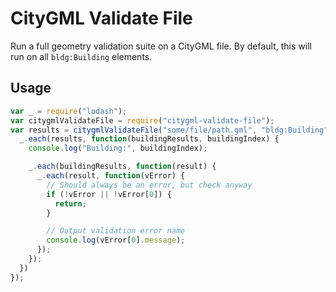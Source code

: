 # CityGML Validate File

Run a full geometry validation suite on a CityGML file. By default, this will run on all `bldg:Building` elements.

## Usage

```javascript
var _ = require("lodash");
var citygmlValidateFile = require("citygml-validate-file");
var results = citygmlValidateFile("some/file/path.gml", "bldg:Building", function(err, results){
  _.each(results, function(buildingResults, buildingIndex) {
    console.log("Building:", buildingIndex);

    _.each(buildingResults, function(result) {
      _.each(result, function(vError) {
        // Should always be an error, but check anyway
        if (!vError || !vError[0]) {
          return;
        }

        // Output validation error name
        console.log(vError[0].message);
      });
    });
  })
});
```
